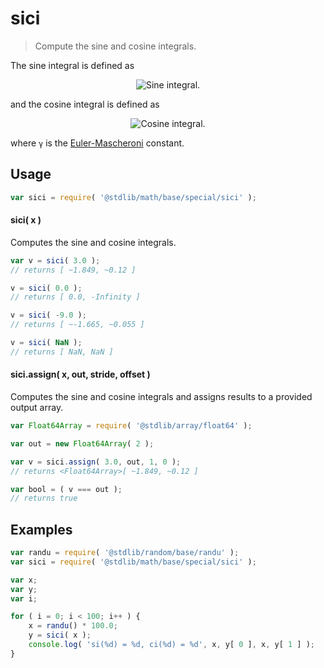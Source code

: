<!--

@license Apache-2.0

Copyright (c) 2018 The Stdlib Authors.

Licensed under the Apache License, Version 2.0 (the "License");
you may not use this file except in compliance with the License.
You may obtain a copy of the License at

   http://www.apache.org/licenses/LICENSE-2.0

Unless required by applicable law or agreed to in writing, software
distributed under the License is distributed on an "AS IS" BASIS,
WITHOUT WARRANTIES OR CONDITIONS OF ANY KIND, either express or implied.
See the License for the specific language governing permissions and
limitations under the License.

-->

# sici

> Compute the sine and cosine integrals.

<section class="intro">

The sine integral is defined as

<!-- <equation class="equation" label="eq:sine_integral" align="center" raw="\int_0^x \frac{\sin t}{t}\; dt" alt="Sine integral."> -->

<div class="equation" align="center" data-raw-text="\int_0^x \frac{\sin t}{t}\; dt" data-equation="eq:sine_integral">
    <img src="https://cdn.jsdelivr.net/gh/stdlib-js/stdlib@9d139bffba6eb2d0113c8412c1a9bf60ca59ac60/lib/node_modules/@stdlib/math/base/special/sici/docs/img/equation_sine_integral.svg" alt="Sine integral.">
    <br>
</div>

<!-- </equation> -->

and the cosine integral is defined as

<!-- <equation class="equation" label="eq:cosine_integral" align="center" raw="\gamma + \log( x ) + \int_0^x \frac{\cos t - 1}{t}\; dt" alt="Cosine integral."> -->

<div class="equation" align="center" data-raw-text="\gamma + \log( x ) + \int_0^x \frac{\cos t - 1}{t}\; dt" data-equation="eq:cosine_integral">
    <img src="https://cdn.jsdelivr.net/gh/stdlib-js/stdlib@9d139bffba6eb2d0113c8412c1a9bf60ca59ac60/lib/node_modules/@stdlib/math/base/special/sici/docs/img/equation_cosine_integral.svg" alt="Cosine integral.">
    <br>
</div>

<!-- </equation> -->

where `γ` is the [Euler-Mascheroni][eulergamma] constant.

</section>

<!-- /.intro -->

<section class="usage">

## Usage

```javascript
var sici = require( '@stdlib/math/base/special/sici' );
```

#### sici( x )

Computes the sine and cosine integrals.

```javascript
var v = sici( 3.0 );
// returns [ ~1.849, ~0.12 ]

v = sici( 0.0 );
// returns [ 0.0, -Infinity ]

v = sici( -9.0 );
// returns [ ~-1.665, ~0.055 ]

v = sici( NaN );
// returns [ NaN, NaN ]
```

#### sici.assign( x, out, stride, offset )

Computes the sine and cosine integrals and assigns results to a provided output array.

```javascript
var Float64Array = require( '@stdlib/array/float64' );

var out = new Float64Array( 2 );

var v = sici.assign( 3.0, out, 1, 0 );
// returns <Float64Array>[ ~1.849, ~0.12 ]

var bool = ( v === out );
// returns true
```

</section>

<!-- /.usage -->

<section class="examples">

## Examples

<!-- eslint no-undef: "error" -->

```javascript
var randu = require( '@stdlib/random/base/randu' );
var sici = require( '@stdlib/math/base/special/sici' );

var x;
var y;
var i;

for ( i = 0; i < 100; i++ ) {
    x = randu() * 100.0;
    y = sici( x );
    console.log( 'si(%d) = %d, ci(%d) = %d', x, y[ 0 ], x, y[ 1 ] );
}
```

</section>

<!-- /.examples -->

<!-- Section for related `stdlib` packages. Do not manually edit this section, as it is automatically populated. -->

<section class="related">

</section>

<!-- /.related -->

<!-- Section for all links. Make sure to keep an empty line after the `section` element and another before the `/section` close. -->

<section class="links">

[eulergamma]: http://mathworld.wolfram.com/Euler-MascheroniConstant.html

</section>

<!-- /.links -->
